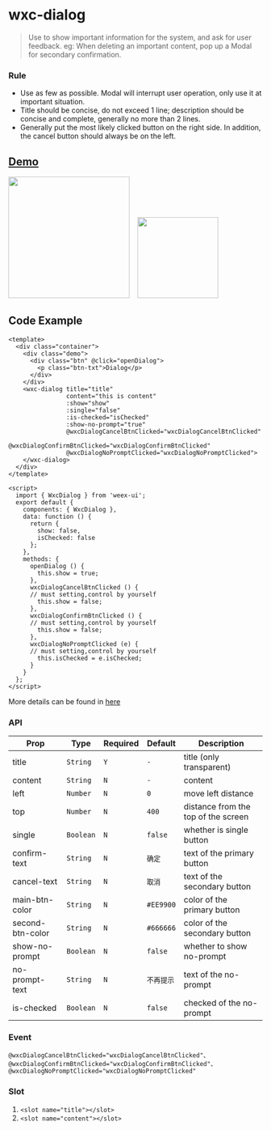 # wxc-dialog 

> Use to show important information for the system, and ask for user feedback. eg: When deleting an important content, pop up a Modal for secondary confirmation.

### Rule
- Use as few as possible. Modal will interrupt user operation, only use it at important situation.
- Title should be concise, do not exceed 1 line; description should be concise and complete, generally no more than 2 lines.
- Generally put the most likely clicked button on the right side. In addition, the cancel button should always be on the left.
 

## [Demo](https://h5.m.taobao.com/trip/wxc-dialog/index.html?_wx_tpl=https%3A%2F%2Fh5.m.taobao.com%2Ftrip%2Fwxc-dialog%2Fdemo%2Findex.native-min.js)
<img src="https://gw.alipayobjects.com/zos/rmsportal/qastXqTFLQMoCDjYoeRc.gif" width="240"/>&nbsp;&nbsp;&nbsp;&nbsp;<img src="https://img.alicdn.com/tfs/TB1Oa09SpXXXXbiXVXXXXXXXXXX-200-200.png" width="160"/>

## Code Example

```vue
<template>
  <div class="container">
    <div class="demo">
      <div class="btn" @click="openDialog">
        <p class="btn-txt">Dialog</p>
      </div>
    </div>
    <wxc-dialog title="title"
                content="this is content"
                :show="show"
                :single="false"
                :is-checked="isChecked"
                :show-no-prompt="true"
                @wxcDialogCancelBtnClicked="wxcDialogCancelBtnClicked"
                @wxcDialogConfirmBtnClicked="wxcDialogConfirmBtnClicked"
                @wxcDialogNoPromptClicked="wxcDialogNoPromptClicked">
    </wxc-dialog>
  </div>
</template>

<script>
  import { WxcDialog } from 'weex-ui';
  export default {
    components: { WxcDialog },
    data: function () {
      return {
        show: false,
        isChecked: false
      };
    },
    methods: {
      openDialog () {
        this.show = true;
      },
      wxcDialogCancelBtnClicked () {
      // must setting,control by yourself
        this.show = false;
      },
      wxcDialogConfirmBtnClicked () {
      // must setting,control by yourself
        this.show = false;
      },
      wxcDialogNoPromptClicked (e) {
      // must setting,control by yourself
        this.isChecked = e.isChecked;
      }
    }
  };
</script>

```

More details can be found in [here](https://github.com/alibaba/weex-ui/blob/master/example/dialog/index.vue)

### API

| Prop | Type | Required | Default | Description |
|-------------|------------|--------|-----|-----|
| title | `String` | `Y` | `-` | title (only transparent) |
| content | `String` | `N` | `-`| content |
| left | `Number` |`N`| `0` | move left distance  |
| top | `Number` | `N` |`400` |  distance from the top of the screen |
| single | `Boolean` | `N` |`false` |  whether is single button |
| confirm-text | `String` | `N` |`确定` |  text of the primary button |
| cancel-text | `String` |`N` | `取消` |  text of the secondary button |
| main-btn-color | `String` | `N` |`#EE9900` |  color of the primary button |
| second-btn-color | `String` | `N` |`#666666` |  color of the secondary button |
| show-no-prompt | `Boolean` | `N` |`false` |  whether to show no-prompt |
| no-prompt-text | `String` | `N` |`不再提示` |  text of the no-prompt |
| is-checked | `Boolean` |`N` | `false` |  checked of the no-prompt |


### Event

```
@wxcDialogCancelBtnClicked="wxcDialogCancelBtnClicked"、
@wxcDialogConfirmBtnClicked="wxcDialogConfirmBtnClicked"、
@wxcDialogNoPromptClicked="wxcDialogNoPromptClicked"
```

### Slot
1. `<slot name="title"></slot>`
2. `<slot name="content"></slot>`

